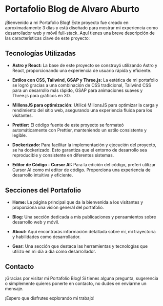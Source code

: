 # Portafolio Blog de Alvaro Aburto 

¡Bienvenido a mi Portafolio Blog! Este proyecto fue creado en aproximadamente 3 días y está diseñado para mostrar mi experiencia como desarrollador web y móvil full-stack. Aquí tienes una breve descripción de las características clave de este proyecto:

## Tecnologías Utilizadas

- **Astro y React:** La base de este proyecto se construyó utilizando Astro y React, proporcionando una experiencia de usuario rápida y eficiente.

- **Estilos con CSS, Tailwind, GSAP y Three.js:** La estética de mi portafolio se logró gracias a una combinación de CSS tradicional, Tailwind CSS para un desarrollo más rápido, GSAP para animaciones suaves y Three.js para gráficos en 3D.

- **MillonsJS para optimización:** Utilicé MillonsJS para optimizar la carga y rendimiento del sitio web, asegurando una experiencia fluida para los visitantes.

- **Prettier:** El código fuente de este proyecto se formateó automáticamente con Prettier, manteniendo un estilo consistente y legible.

- **Dockerizado:** Para facilitar la implementación y ejecución del proyecto, se ha dockerizado. Esto garantiza que el entorno de desarrollo sea reproducible y consistente en diferentes sistemas.

- **Editor de Código - Cursor AI:** Para la edición del código, preferí utilizar Cursor AI como mi editor de código. Proporciona una experiencia de desarrollo intuitiva y eficiente.

## Secciones del Portafolio

- **Home:** La página principal que da la bienvenida a los visitantes y proporciona una visión general del portafolio.

- **Blog:** Una sección dedicada a mis publicaciones y pensamientos sobre desarrollo web y móvil.

- **About:** Aquí encontrarás información detallada sobre mí, mi trayectoria y habilidades como desarrollador.

- **Gear:** Una sección que destaca las herramientas y tecnologías que utilizo en mi día a día como desarrollador.

## Contacto

¡Gracias por visitar mi Portafolio Blog! Si tienes alguna pregunta, sugerencia o simplemente quieres ponerte en contacto, no dudes en enviarme un mensaje.

¡Espero que disfrutes explorando mi trabajo!

